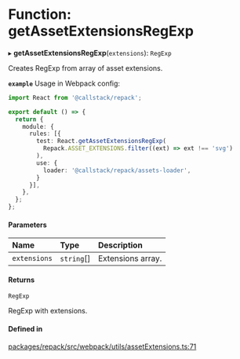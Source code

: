 # Function: getAssetExtensionsRegExp

▸ **getAssetExtensionsRegExp**(`extensions`): `RegExp`

Creates RegExp from array of asset extensions.

**`example`** Usage in Webpack config:
```ts
import React from '@callstack/repack';

export default () => {
  return {
    module: {
      rules: [{
        test: React.getAssetExtensionsRegExp(
          Repack.ASSET_EXTENSIONS.filter((ext) => ext !== 'svg')
        ),
        use: {
          loader: '@callstack/repack/assets-loader',
        }
      }],
    },
  };
};
```

#### Parameters

| Name | Type | Description |
| :------ | :------ | :------ |
| `extensions` | `string`[] | Extensions array. |

#### Returns

`RegExp`

RegExp with extensions.

#### Defined in

[packages/repack/src/webpack/utils/assetExtensions.ts:71](https://github.com/callstack/repack/blob/1d9a1bb/packages/repack/src/webpack/utils/assetExtensions.ts#L71)
